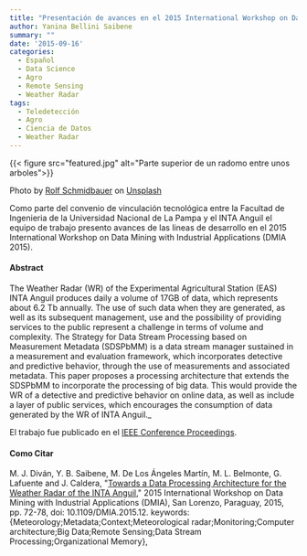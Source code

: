 ```yaml
---
title: "Presentación de avances en el 2015 International Workshop on Data Mining with Industrial Applications (DMIA 2015)"
author: Yanina Bellini Saibene
summary: "" 
date: '2015-09-16'
categories:
  - Español
  - Data Science
  - Agro
  - Remote Sensing
  - Weather Radar
tags:
  - Teledetección
  - Agro
  - Ciencia de Datos
  - Weather Radar
---
```


{{< figure src="featured.jpg" alt="Parte superior de un radomo entre unos arboles">}}

Photo by <a href="https://unsplash.com/@rolf_schmidbauer?utm_content=creditCopyText&utm_medium=referral&utm_source=unsplash">Rolf Schmidbauer</a> on <a href="https://unsplash.com/photos/white-dome-building-during-daytime--hXRClFZiUc?utm_content=creditCopyText&utm_medium=referral&utm_source=unsplash">Unsplash</a>
  

Como parte del convenio de vinculación tecnológica entre la Facultad de Ingenieria de la Universidad Nacional de La Pampa y el INTA Anguil el equipo de trabajo presento avances de las lineas de desarrollo en el 2015 International Workshop on Data Mining with Industrial Applications (DMIA 2015). 


#### Abstract 

The Weather Radar (WR) of the Experimental Agricultural Station (EAS) INTA Anguil produces daily a volume of 17GB of data, which represents about 6.2 Tb annually. The use of such data when they are generated, as well as its subsequent management, use and the possibility of providing services to the public represent a challenge in terms of volume and complexity. The Strategy for Data Stream Processing based on Measurement Metadata (SDSPbMM) is a data stream manager sustained in a measurement and evaluation framework, which incorporates detective and predictive behavior, through the use of measurements and associated metadata. This paper proposes a processing architecture that extends the SDSPbMM to incorporate the processing of big data. This would provide the WR of a detective and predictive behavior on online data, as well as include a layer of public services, which encourages the consumption of data generated by the WR of INTA Anguil._

El trabajo fue publicado en el [IEEE Conference Proceedings](https://ieeexplore.ieee.org/document/7544975/). 

#### Como Citar

M. J. Diván, Y. B. Saibene, M. De Los Ángeles Martín, M. L. Belmonte, G. Lafuente and J. Caldera, "[Towards a Data Processing Architecture for the Weather Radar of the INTA Anguil](https://ieeexplore.ieee.org/document/7544975/)," 2015 International Workshop on Data Mining with Industrial Applications (DMIA), San Lorenzo, Paraguay, 2015, pp. 72-78, doi: 10.1109/DMIA.2015.12.
keywords: {Meteorology;Metadata;Context;Meteorological radar;Monitoring;Computer architecture;Big Data;Remote Sensing;Data Stream Processing;Organizational Memory},



